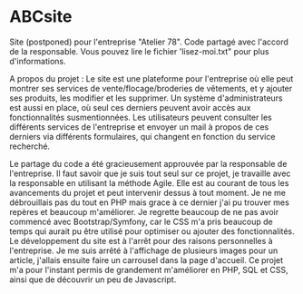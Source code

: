 # ABCsite
Site (postponed) pour l'entreprise "Atelier 78". Code partagé avec l'accord de la responsable. Vous pouvez lire le fichier 'lisez-moi.txt" pour plus d'informations.  

A propos du projet : 
Le site est une plateforme pour l'entreprise où elle peut montrer ses services de vente/flocage/broderies de vêtements, et y ajouter ses produits, les modifier et les supprimer. 
Un système d'administrateurs est aussi en place, où seul ces derniers peuvent avoir accès aux fonctionnalités susmentionnées.
Les utilisateurs peuvent consulter les différents services de l'entreprise et envoyer un mail à propos de ces derniers via différents formulaires, qui changent en fonction du service recherché.

Le partage du code a été gracieusement approuvée par la responsable de l'entreprise. 
Il faut savoir que je suis tout seul sur ce projet, je travaille avec la responsable en utilisant la méthode Agile.
Elle est au courant de tous les avancements du projet et peut intervenir dessus à tout moment. 
Je ne me débrouillais pas du tout en PHP mais grace à ce dernier j'ai pu trouver mes repères et beaucoup m'améliorer. 
Je regrette beaucoup de ne pas avoir commencé avec Bootstrap/Symfony, car le CSS m'a pris beaucoup de temps qui aurait pu être
utilisé pour optimiser ou ajouter des fonctionnalités.
Le développement du site est à l'arrêt pour des raisons personnelles à l'entreprise. 
Je me suis arrêté à l'affichage de plusieurs images pour un article, j'allais ensuite faire un carrousel dans la page d'accueil.
Ce projet m'a pour l'instant permis de grandement m'améliorer en PHP, SQL et CSS, ainsi que de découvrir un peu de Javascript.
